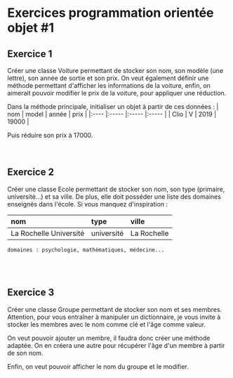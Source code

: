 # **Exercices programmation orientée objet #1**

## **Exercice 1**
Créer une classe Voiture permettant de stocker son nom, son modèle (une lettre), son année de sortie et son prix. On veut également définir une méthode permettant d'afficher les informations de la voiture, enfin, on aimerait pouvoir modifier le prix de la voiture, pour appliquer une réduction.

Dans la méthode principale, initialiser un objet à partir de ces données :
| nom  | model | année | prix  |
|:---- |:----- |:----- |:----- |
| Clio | V     | 2019  | 19000 |

Puis réduire son prix à 17000.
<br><br><br>



## **Exercice 2**

Créer une classe Ecole permettant de stocker son nom, son type (primaire, université...) et sa ville. De plus, elle doit posséder une liste des domaines enseignés dans l'école. Si vous manquez d'inspiration :

| nom                    | type       | ville       |
|:---------------------- |:---------- |:----------- |
| La Rochelle Université | université | La Rochelle |
```
domaines : psychologie, mathématiques, médecine...
```
<br><br>



## **Exercice 3**

Créer une classe Groupe permettant de stocker son nom et ses membres. Attention, pour vous entraîner à manipuler un dictionnaire, je vous invite à stocker les membres avec le nom comme clé et l'âge comme valeur. 

On veut pouvoir ajouter un membre, il faudra donc créer une méthode adaptée. On en créera une autre pour récupérer l'âge d'un membre à partir de son nom.

Enfin, on veut pouvoir afficher le nom du groupe et le modifier.